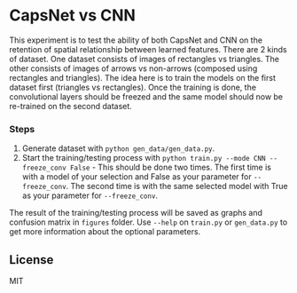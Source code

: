 ﻿# CapsNet vs CNN 

This experiment is to test the ability of both CapsNet and CNN on the retention of spatial relationship between learned features. There are 2 kinds of dataset. One dataset consists of images of rectangles vs triangles. The other consists of images of arrows vs non-arrows (composed using rectangles and triangles). The idea here is to train the models on the first dataset first (triangles vs rectangles). Once the training is done, the convolutional layers should be freezed and the same model should now be re-trained on the second dataset. 

### Steps
1) Generate dataset with `python gen_data/gen_data.py`.
2) Start the training/testing process with `python train.py --mode CNN --freeze_conv False`
		-	This should be done two times. The first time is with a model of your selection and False as your parameter for `--freeze_conv`. The second time is with the same selected model with True as your parameter for `--freeze_conv`. 

The result of the training/testing process will be saved as graphs and confusion matrix in `figures` folder. Use `--help`  on `train.py` or `gen_data.py` to get more information about the optional parameters. 

## License
MIT

